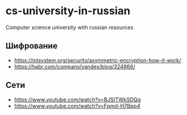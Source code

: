 # cs-university-in-russian
Computer science university with russian resources

## Шифрование
- https://intsystem.org/security/asymmetric-encryption-how-it-work/
- https://habr.com/company/yandex/blog/324866/

## Сети
- https://www.youtube.com/watch?v=BJSITWkSDQg
- https://www.youtube.com/watch?v=Fpmd-H7Bpp4
